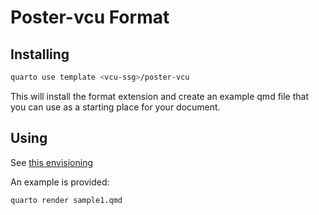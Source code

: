 # Poster-vcu Format

## Installing


```bash
quarto use template <vcu-ssg>/poster-vcu
```

This will install the format extension and create an example qmd file
that you can use as a starting place for your document.

## Using

See [this envisioning](https://vcu-ssg.github.io/ssp-poster-library/index.html)

An example is provided:

```bash
quarto render sample1.qmd
```
